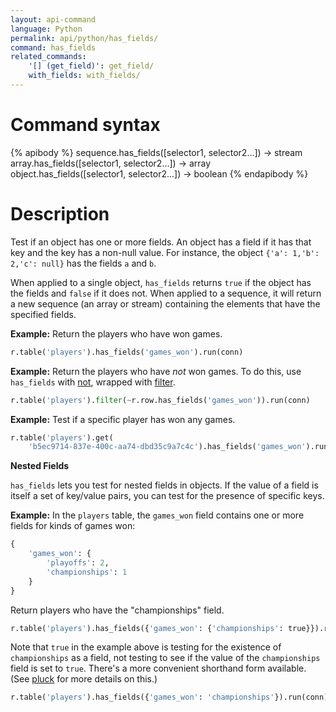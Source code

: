 ```yaml
---
layout: api-command
language: Python
permalink: api/python/has_fields/
command: has_fields
related_commands:
    '[] (get_field)': get_field/
    with_fields: with_fields/
---
```


# Command syntax #

{% apibody %}
sequence.has_fields([selector1, selector2...]) &rarr; stream
array.has_fields([selector1, selector2...]) &rarr; array
object.has_fields([selector1, selector2...]) &rarr; boolean
{% endapibody %}

# Description #

Test if an object has one or more fields. An object has a field if it has that key and the key has a non-null value. For instance, the object `{'a': 1,'b': 2,'c': null}` has the fields `a` and `b`.

When applied to a single object, `has_fields` returns `true` if the object has the fields and `false` if it does not. When applied to a sequence, it will return a new sequence (an array or stream) containing the elements that have the specified fields.

__Example:__ Return the players who have won games.

```py
r.table('players').has_fields('games_won').run(conn)
```

__Example:__ Return the players who have *not* won games. To do this, use `has_fields` with [not](/api/python/not), wrapped with [filter](/api/python/filter).

```py
r.table('players').filter(~r.row.has_fields('games_won')).run(conn)
```

__Example:__ Test if a specific player has won any games.

```py
r.table('players').get(
    'b5ec9714-837e-400c-aa74-dbd35c9a7c4c').has_fields('games_won').run(conn)
```

**Nested Fields**

`has_fields` lets you test for nested fields in objects. If the value of a field is itself a set of key/value pairs, you can test for the presence of specific keys.

__Example:__ In the `players` table, the `games_won` field contains one or more fields for kinds of games won:

```py
{
    'games_won': {
        'playoffs': 2,
        'championships': 1
    }
}
```

Return players who have the "championships" field.

```py
r.table('players').has_fields({'games_won': {'championships': true}}).run(conn)
```

Note that `true` in the example above is testing for the existence of `championships` as a field, not testing to see if the value of the `championships` field is set to `true`. There's a more convenient shorthand form available. (See [pluck](/api/python/pluck) for more details on this.)

```py
r.table('players').has_fields({'games_won': 'championships'}).run(conn)
```
